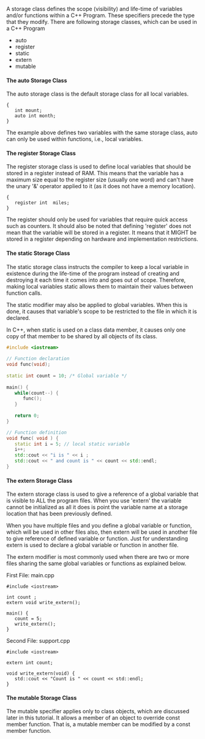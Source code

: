 A storage class defines the scope (visibility) and life-time of variables and/or functions within a C++ Program. These specifiers precede the type that they modify. There are following storage classes, which can be used in a C++ Program

* auto
* register
* static
* extern
* mutable

#### The auto Storage Class

The auto storage class is the default storage class for all local variables.

```
{
   int mount;
   auto int month;
}
```

The example above defines two variables with the same storage class, auto can only be used within functions, i.e., local variables.


#### The register Storage Class

The register storage class is used to define local variables that should be stored in a register instead of RAM. This means that the variable has a maximum size equal to the register size (usually one word) and can't have the unary '&' operator applied to it (as it does not have a memory location).

```
{
   register int  miles;
}
```

The register should only be used for variables that require quick access such as counters. It should also be noted that defining 'register' does not mean that the variable will be stored in a register. It means that it MIGHT be stored in a register depending on hardware and implementation restrictions.

#### The static Storage Class

The static storage class instructs the compiler to keep a local variable in existence during the life-time of the program instead of creating and destroying it each time it comes into and goes out of scope. Therefore, making local variables static allows them to maintain their values between function calls.

The static modifier may also be applied to global variables. When this is done, it causes that variable's scope to be restricted to the file in which it is declared.

In C++, when static is used on a class data member, it causes only one copy of that member to be shared by all objects of its class.

```cpp
#include <iostream>
 
// Function declaration
void func(void);
 
static int count = 10; /* Global variable */
 
main() {
   while(count--) {
      func();
   }
   
   return 0;
}

// Function definition
void func( void ) {
   static int i = 5; // local static variable
   i++;
   std::cout << "i is " << i ;
   std::cout << " and count is " << count << std::endl;
}
```

#### The extern Storage Class

The extern storage class is used to give a reference of a global variable that is visible to ALL the program files. When you use 'extern' the variable cannot be initialized as all it does is point the variable name at a storage location that has been previously defined.

When you have multiple files and you define a global variable or function, which will be used in other files also, then extern will be used in another file to give reference of defined variable or function. Just for understanding extern is used to declare a global variable or function in another file.

The extern modifier is most commonly used when there are two or more files sharing the same global variables or functions as explained below.


First File: main.cpp

```
#include <iostream>
 
int count ;
extern void write_extern();
 
main() {
   count = 5;
   write_extern();
}
```

Second File: support.cpp

```
#include <iostream>

extern int count;

void write_extern(void) {
   std::cout << "Count is " << count << std::endl;
}
```

#### The mutable Storage Class
The mutable specifier applies only to class objects, which are discussed later in this tutorial. It allows a member of an object to override const member function. That is, a mutable member can be modified by a const member function.
















